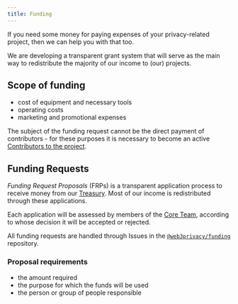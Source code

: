 ```yaml
---
title: Funding
---
```


If you need some money for paying expenses of your privacy-related project, then we can help you with that too.

We are developing a transparent grant system that will serve as the main way to redistribute the majority of our income to (our) projects.

## Scope of funding

* cost of equipment and necessary tools
* operating costs
* marketing and promotional expenses

The subject of the funding request cannot be the direct payment of contributors - for these purposes it is necessary to become an active [Contributors to the project](/contributors/index).

## Funding Requests

*Funding Request Proposals* (FRPs) is a transparent application process to receive money from our [Treasury](/governance/treasury). Most of our income is redistributed through these applications.

Each application will be assessed by members of the [Core Team](/core-team), according to whose decision it will be accepted or rejected.

All funding requests are handled through Issues in the [`@web3privacy/funding`](https://github.com/web3privacy/funding) repository.

### Proposal requirements
* the amount required
* the purpose for which the funds will be used
* the person or group of people responsible
